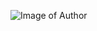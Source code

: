 ![Image of Author](https://user-images.githubusercontent.com/26088319/114187940-7d0ea300-9940-11eb-87ca-87d8a8c7d417.jpg)
